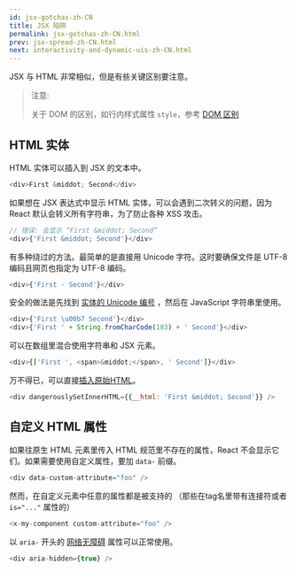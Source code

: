 ```yaml
---
id: jsx-gotchas-zh-CN
title: JSX 陷阱
permalink: jsx-gotchas-zh-CN.html
prev: jsx-spread-zh-CN.html
next: interactivity-and-dynamic-uis-zh-CN.html
---
```


JSX 与 HTML 非常相似，但是有些关键区别要注意。

> 注意:
>
> 关于 DOM 的区别，如行内样式属性 `style`，参考 [DOM 区别](/react/docs/dom-differences.html)

## HTML 实体

HTML 实体可以插入到 JSX 的文本中。

```javascript
<div>First &middot; Second</div>
```

如果想在 JSX 表达式中显示 HTML 实体，可以会遇到二次转义的问题，因为 React 默认会转义所有字符串，为了防止各种 XSS 攻击。

```javascript
// 错误: 会显示 “First &middot; Second”
<div>{'First &middot; Second'}</div>
```

有多种绕过的方法。最简单的是直接用 Unicode 字符。这时要确保文件是 UTF-8 编码且网页也指定为 UTF-8 编码。

```javascript
<div>{'First · Second'}</div>
```

安全的做法是先找到 [实体的 Unicode 编号](http://www.fileformat.info/info/unicode/char/b7/index.htm) ，然后在 JavaScript 字符串里使用。

```javascript
<div>{'First \u00b7 Second'}</div>
<div>{'First ' + String.fromCharCode(183) + ' Second'}</div>
```

可以在数组里混合使用字符串和 JSX 元素。

```javascript
<div>{['First ', <span>&middot;</span>, ' Second']}</div>
```

万不得已，可以直接[插入原始HTML](/react/tips/dangerously-set-inner-html.html)。

```javascript
<div dangerouslySetInnerHTML={{__html: 'First &middot; Second'}} />
```


## 自定义 HTML 属性

如果往原生 HTML 元素里传入 HTML 规范里不存在的属性，React 不会显示它们。如果需要使用自定义属性，要加 `data-` 前缀。

```javascript
<div data-custom-attribute="foo" />
```

然而，在自定义元素中任意的属性都是被支持的 （那些在tag名里带有连接符或者 `is="..."` 属性的）

```javascript
<x-my-component custom-attribute="foo" />
```

以 `aria-` 开头的 [网络无障碍](http://www.w3.org/WAI/intro/aria) 属性可以正常使用。

```javascript
<div aria-hidden={true} />
```
